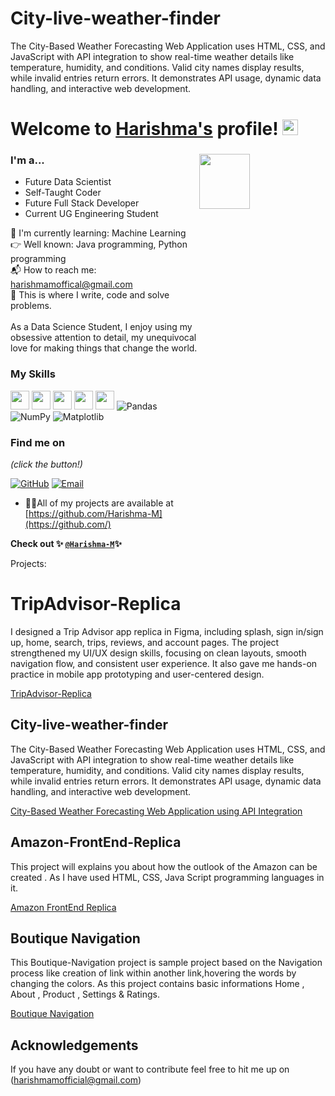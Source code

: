 # City-live-weather-finder
The City-Based Weather Forecasting Web Application uses HTML, CSS, and JavaScript with API integration to show real-time weather details like temperature, humidity, and conditions. Valid city names display results, while invalid entries return errors. It demonstrates API usage, dynamic data handling, and interactive web development.

# Welcome to [Harishma's](https://github.com/Harishma-M/) profile! <a href="https://github.com/Harishma-M/"> <img src="https://media.giphy.com/media/hvRJCLFzcasrR4ia7z/giphy.gif" width="25px"></a>

### I'm a...   <img src="https://www.web24zone.com/wp-content/uploads/2022/10/46207-programmer-1.gif" height=15% width=40% align="right">

* Future Data Scientist 
* Self-Taught Coder
* Future Full Stack Developer
* Current UG Engineering Student


🌱 I'm currently learning: Machine Learning <br>
👉 Well known: Java programming, Python programming<br>
📬 How to reach me: [harishmamoffical@gmail.com](mailto:harishmamoffcial@gmail.com)<br>
💪 This is where I write, code and solve problems.<br><br>
 As a Data Science Student, I enjoy using my obsessive attention to detail, my unequivocal love for making 
 things that change the world.

### My Skills 
<img src="https://img.shields.io/badge/-C-blue?style=for-the-badge&logo=c&logoColor=FFFFFF" height="30"> <img src="https://img.shields.io/badge/-HTML-blue?style=for-the-badge&logo=HTML&logoColor=FFFFFF" height="30"> <img src="https://img.shields.io/badge/-CSS-blue?style=for-the-badge&logo=cSS&logoColor=FFFFFF" height="30"> <img src="http://img.shields.io/badge/-Python-blue?style=for-the-badge&logo=python&logoColor=FFFFFF" height="30"> <img src="https://img.shields.io/badge/-Java-blue?style=for-the-badge&logo=openjdk&logoColor=white" height="30"> ![Pandas](https://img.shields.io/badge/pandas-%23150458.svg?style=for-the-badge&logo=pandas&logoColor=white) ![NumPy](https://img.shields.io/badge/numpy-%23013243.svg?style=for-the-badge&logo=numpy&logoColor=white) ![Matplotlib](https://img.shields.io/badge/Matplotlib-%23ffffff.svg?style=for-the-badge&logo=Matplotlib&logoColor=black)



### Find me on 

_(click the button!)_

[![GitHub](https://img.shields.io/badge/-GitHub-blue?style=for-the-badge&logo=github&logoColor=white)](https://github.com/Harishma-M) [![Email](https://img.shields.io/badge/-Email-blue?style=for-the-badge&logo=mail.ru&logoColor=white)](mailto:harishmamofficial@gmail.com)

- 👨‍💻All of my projects are available at [https://github.com/Harishma-M](https://github.com/)

**Check out 
✨
[`@Harishma-M`](https://github.com/Harishma-M)✨**



Projects:

# TripAdvisor-Replica
I designed a Trip Advisor app replica in Figma, including splash, sign in/sign up, home, search, trips, reviews, and account pages. The project strengthened my UI/UX design skills, focusing on clean layouts, smooth navigation flow, and consistent user experience. It also gave me hands-on practice in mobile app prototyping and user-centered design.

[TripAdvisor-Replica](https://github.com/Harishma-M/TripAdvisor-Replica)


## City-live-weather-finder
The City-Based Weather Forecasting Web Application uses HTML, CSS, and JavaScript with API integration to show real-time weather details like temperature, humidity, and conditions. Valid city names display results, while invalid entries return errors. It demonstrates API usage, dynamic data handling, and interactive web development.

[City-Based Weather Forecasting Web Application using API Integration](https://github.com/Harishma-M/city-live-weather-finder)

 ## Amazon-FrontEnd-Replica


This project will explains you about how the outlook of the Amazon can be created . As I have used HTML, CSS, Java Script programming languages in it.

[Amazon FrontEnd Replica](https://github.com/Harishma-M/Amazon-Basics)




 ## Boutique Navigation


This Boutique-Navigation project is sample project based on the Navigation process like creation of link within another link,hovering the words by changing the colors. As this project contains basic informations Home  , About , Product , Settings &amp; Ratings.


[Boutique Navigation](https://github.com/Harishma-M/Boutique-Navigation)



## Acknowledgements


If you have any doubt or want to contribute feel free to hit me up on (harishmamofficial@gmail.com)

